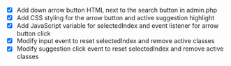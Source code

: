 - [x] Add down arrow button HTML next to the search button in admin.php
- [x] Add CSS styling for the arrow button and active suggestion highlight
- [x] Add JavaScript variable for selectedIndex and event listener for arrow button click
- [x] Modify input event to reset selectedIndex and remove active classes
- [x] Modify suggestion click event to reset selectedIndex and remove active classes
